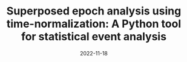 ---
title: "Superposed epoch analysis using time-normalization: A Python tool for statistical event analysis"
collection: publications
permalink: /publication/2022-11-18-Walton
excerpt: ' '
date: 2022-11-18
venue: 'Frontiers in Astronomy and Space Sciences'
paperurl: 'https://doi.org/10.3389/fspas.2022.1000145'
citation: ' '
---